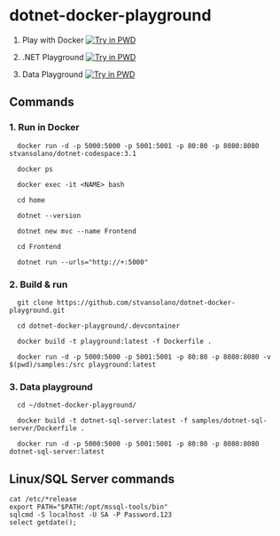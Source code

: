 # dotnet-docker-playground

1) Play with Docker
[![Try in PWD](https://raw.githubusercontent.com/play-with-docker/stacks/master/assets/images/button.png)](https://labs.play-with-docker.com/?stack=https://raw.githubusercontent.com/stvansolano/dotnet-docker-playground/main/docker-compose.yml)

2) .NET Playground
[![Try in PWD](https://raw.githubusercontent.com/play-with-docker/stacks/master/assets/images/button.png)](https://labs.play-with-docker.com/?stack=https://raw.githubusercontent.com/stvansolano/dotnet-docker-playground/main/docker-compose.yml)

3) Data Playground
[![Try in PWD](https://raw.githubusercontent.com/play-with-docker/stacks/master/assets/images/button.png)](https://labs.play-with-docker.com/?stack=https://raw.githubusercontent.com/stvansolano/dotnet-docker-playground/main/data-playground.yml)

## Commands

### 1. Run in Docker

      docker run -d -p 5000:5000 -p 5001:5001 -p 80:80 -p 8080:8080 stvansolano/dotnet-codespace:3.1

      docker ps

      docker exec -it <NAME> bash
      
      cd home

      dotnet --version

      dotnet new mvc --name Frontend

      cd Frontend

      dotnet run --urls="http://+:5000"

### 2. Build & run

      git clone https://github.com/stvansolano/dotnet-docker-playground.git

      cd dotnet-docker-playground/.devcontainer
      
      docker build -t playground:latest -f Dockerfile . 

      docker run -d -p 5000:5000 -p 5001:5001 -p 80:80 -p 8080:8080 -v $(pwd)/samples:/src playground:latest

### 3. Data playground

      cd ~/dotnet-docker-playground/
      
      docker build -t dotnet-sql-server:latest -f samples/dotnet-sql-server/Dockerfile .

      docker run -d -p 5000:5000 -p 5001:5001 -p 80:80 -p 8080:8080 dotnet-sql-server:latest

## Linux/SQL Server commands 

```
cat /etc/*release
export PATH="$PATH:/opt/mssql-tools/bin"
sqlcmd -S localhost -U SA -P Password.123
select getdate();
```